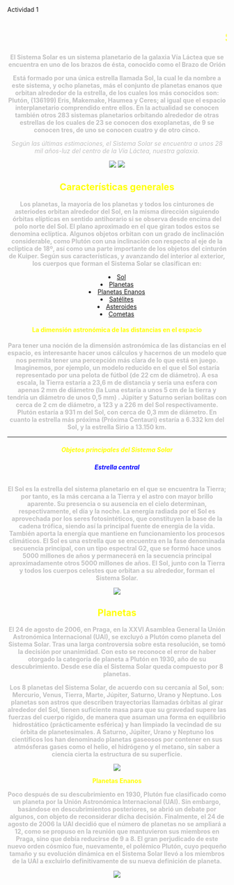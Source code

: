 <html>
</head>
<meta charset="utf-8">
</title>Actividad 1</title>
</head>
<body 
background="planeta111.jpg">
<h1><b><font color="yellow"><marquee>Sistema Solar</marquee></font></b></h1>
<p><b><font color="silver"><center>El Sistema Solar es un sistema planetario de la galaxia Vía Láctea que se encuentra en uno de los brazos de ésta, conocido como el Brazo de Orión</b></font></p>
<p><b><font color="silver">Está formado por una única estrella llamada Sol, la cual le da nombre a este sistema, y ocho planetas, más el conjunto de planetas enanos que orbitan alrededor de la estrella, de los cuales los más conocidos son: Plutón, (136199) Eris, Makemake, Haumea y Ceres; al igual que el espacio interplanetario comprendido entre ellos. En la actualidad se conocen también otros 283 sistemas planetarios orbitando alrededor de otras estrellas de los cuales de 23 se conocen dos exoplanetas, de 9 se conocen tres, de uno se conocen cuatro y de otro cinco.</b></font></p>
<i><font color="silver">Según las últimas estimaciones, el Sistema Solar se encuentra a unos 28 mil años-luz del centro de la Vía Láctea, nuestra galaxia.</font></i>
<p><img src="C:\Users\julian\Desktop\materias 2021\LAB. diseño web\Clase N°1 (12-04-21)\Actividad N°1\Imagenes/planetas.png"/>  <img src="C:\Users\julian\Desktop\materias 2021\LAB. diseño web\Clase N°1 (12-04-21)\Actividad N°1\Imagenes/planetas2.jpg"/>
<h2><b><font color="yellow">Características generales</b></font></h2>
<p><b><font color="silver">Los planetas, la mayoría de los planetas y todos los cinturones de asteriodes orbitan alrededor del Sol, en la misma dirección siguiendo órbitas elípticas en sentido antihorario si se observa desde encima del polo norte del Sol. El plano aproximado en el que giran todos estos se denomina eclíptica. Algunos objetos orbitan con un grado de inclinación considerable, como Plutón con una inclinación con respecto al eje de la eclíptica de 18º, así como una parte importante de los objetos del cinturón de Kuiper. Según sus características, y avanzando del interior al exterior, los cuerpos que forman el Sistema Solar se clasifican en:</b></font></p>
<li><a href = "https://es.wikipedia.org/wiki/Sol">Sol</a></li>
<li><a href = "https://www.astromia.com/solar/planetas.htm">Planetas</a></li>
<li><a href = "https://es.wikipedia.org/wiki/Planeta_enano">Planetas Enanos</a></li>
<li><a href = "https://es.wikipedia.org/wiki/Sat%C3%A9lite_natural#:~:text=Un%20sat%C3%A9lite%20natural%20es%20un,%C3%BAnico%20cuerpo%20en%20su%20%C3%B3rbita.">Satélites</a></li>
<li><a href = "https://es.wikipedia.org/wiki/Asteroide">Asteroides</a></li>
<li><a href = "https://es.wikipedia.org/wiki/Cometa">Cometas</a></li>
<h4><b><font color="yellow">La dimensión astronómica de las distancias en el espacio</b></font></h4>
<p><b><font color="silver">Para tener una noción de la dimensión astronómica de las distancias en el espacio, es interesante hacer unos cálculos y hacernos de un modelo que nos permita tener una percepción más clara de lo que está en juego. Imaginemos, por ejemplo, un modelo reducido en el que el Sol estaría representado por una pelota de fútbol (de 22 cm de diámetro). A esa escala, la Tierra estaría a 23,6 m de distancia y sería una esfera con apenas 2 mm de diámetro (la Luna estaría a unos 5 cm de la tierra y tendría un diámetro de unos 0,5 mm) . Júpiter y Saturno serian bolitas con cerca de 2 cm de diámetro, a 123 y a 226 m del Sol respectivamente. Plutón estaría a 931 m del Sol, con cerca de 0,3 mm de diámetro. En cuanto la estrella más próxima (Próxima Centauri) estaría a 6.332 km del Sol, y la estrella Sirio a 13.150 km.</b></font></p>
<hr> </hr>
<h5><b><font color="yellow">Objetos principales del Sistema Solar</b></font></h5>
<h6><b><font color="blue">Estrella central</b></font></h6>
<p><b><font color="silver">El Sol es la estrella del sistema planetario en el que se encuentra la Tierra; por tanto, es la más cercana a la Tierra y el astro con mayor brillo aparente. Su presencia o su ausencia en el cielo determinan, respectivamente, el día y la noche. La energía radiada por el Sol es aprovechada por los seres fotosintéticos, que constituyen la base de la cadena trófica, siendo así la principal fuente de energía de la vida. También aporta la energía que mantiene en funcionamiento los procesos climáticos. El Sol es una estrella que se encuentra en la fase denominada secuencia principal, con un tipo espectral G2, que se formó hace unos 5000 millones de años y permanecerá en la secuencia principal aproximadamente otros 5000 millones de años. El Sol, junto con la Tierra y todos los cuerpos celestes que orbitan a su alrededor, forman el Sistema Solar.</b></font></p>
<img src="C:\Users\julian\Desktop\materias 2021\LAB. diseño web/sol.jpg"> 
<h2><b><font color="yellow">Planetas</b></font></h2>
<p><b><font color="silver">El 24 de agosto de 2006, en Praga, en la XXVI Asamblea General la Unión Astronómica Internacional (UAI), se excluyó a Plutón como planeta del Sistema Solar. Tras una larga controversia sobre esta resolución, se tomó la decisión por unanimidad. Con esto se reconoce el error de haber otorgado la categoría de planeta a Plutón en 1930, año de su descubrimiento. Desde ese día el Sistema Solar queda compuesto por 8 planetas.</b></font>
<p><b><font color="silver">Los 8 planetas del Sistema Solar, de acuerdo con su cercanía al Sol, son: Mercurio, Venus, Tierra, Marte, Júpiter, Saturno, Urano y Neptuno. Los planetas son astros que describen trayectorias llamadas órbitas al girar alrededor del Sol, tienen suficiente masa para que su gravedad supere las fuerzas del cuerpo rígido, de manera que asuman una forma en equilibrio hidrostático (prácticamente esférica) y han limpiado la vecindad de su órbita de planetesimales.
A Saturno, Júpiter, Urano y Neptuno los científicos los han denominado planetas gaseosos por contener en sus atmósferas gases como el helio, el hidrógeno y el metano, sin saber a ciencia cierta la estructura de su superficie.</b></font>
<center><img src="C:\Users\julian\Desktop\materias 2021\LAB. diseño web/planet.jpg"></center>
</p>
</h3><b><font color="yellow">Planetas Enanos</b></font></h3>
<p><b><font color="silver">Poco después de su descubrimiento en 1930, Plutón fue clasificado como un planeta por la Unión Astronómica Internacional (UAI). Sin embargo, basándose en descubrimientos posteriores, se abrió un debate por algunos, con objeto de reconsiderar dicha decisión. Finalmente, el 24 de agosto de 2006 la UAI decidió que el número de planetas no se ampliará a 12, como se propuso en la reunión que mantuvieron sus miembros en Praga, sino que debía reducirse de 9 a 8. El gran perjudicado de este nuevo orden cósmico fue, nuevamente, el polémico Plutón, cuyo pequeño tamaño y su evolución dinámica en el Sistema Solar llevó a los miembros de la UAI a excluirlo definitivamente de su nueva definición de planeta.</b></font></p>
<img src="C:\Users\julian\Desktop\materias 2021\LAB. diseño web/enanos1.png"
</body>
</html>
